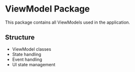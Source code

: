 # ViewModel Package

This package contains all ViewModels used in the application.

## Structure

- ViewModel classes
- State handling
- Event handling
- UI state management
